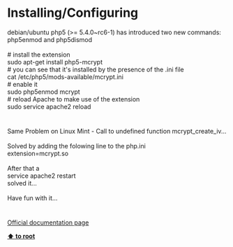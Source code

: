 # Installing/Configuring




<div class="phpcode"><span class="html">
debian/ubuntu php5 (&gt;= 5.4.0~rc6-1) has introduced two new commands:<br>php5enmod and php5dismod<br><br># install the extension<br>sudo apt-get install php5-mcrypt<br># you can see that it&apos;s installed by the presence of the .ini file<br>cat /etc/php5/mods-available/mcrypt.ini<br># enable it<br>sudo php5enmod mcrypt<br># reload Apache to make use of the extension<br>sudo service apache2 reload</span>
</div>
  

#


<div class="phpcode"><span class="html">
Same Problem on Linux Mint - Call to undefined function mcrypt_create_iv...<br><br>Solved by adding the folowing line to the php.ini<br>extension=mcrypt.so<br><br>After that a <br>service apache2 restart<br>solved it...<br><br>Have fun with it...</span>
</div>
  

#

[Official documentation page](https://www.php.net/manual/en/mcrypt.setup.php)

**[⬆ to root](/)**